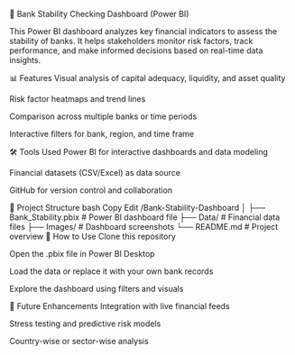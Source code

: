 🏦 Bank Stability Checking Dashboard (Power BI)


This Power BI dashboard analyzes key financial indicators to assess the stability of banks. It helps stakeholders monitor risk factors, track performance, and make informed decisions based on real-time data insights.

📊 Features
Visual analysis of capital adequacy, liquidity, and asset quality

Risk factor heatmaps and trend lines

Comparison across multiple banks or time periods

Interactive filters for bank, region, and time frame

🛠️ Tools Used
Power BI for interactive dashboards and data modeling

Financial datasets (CSV/Excel) as data source

GitHub for version control and collaboration

📁 Project Structure
bash
Copy
Edit
/Bank-Stability-Dashboard
│
├── Bank_Stability.pbix       # Power BI dashboard file
├── Data/                     # Financial data files
├── Images/                   # Dashboard screenshots
└── README.md                 # Project overview
🚀 How to Use
Clone this repository

Open the .pbix file in Power BI Desktop

Load the data or replace it with your own bank records

Explore the dashboard using filters and visuals


🔮 Future Enhancements
Integration with live financial feeds

Stress testing and predictive risk models

Country-wise or sector-wise analysis
